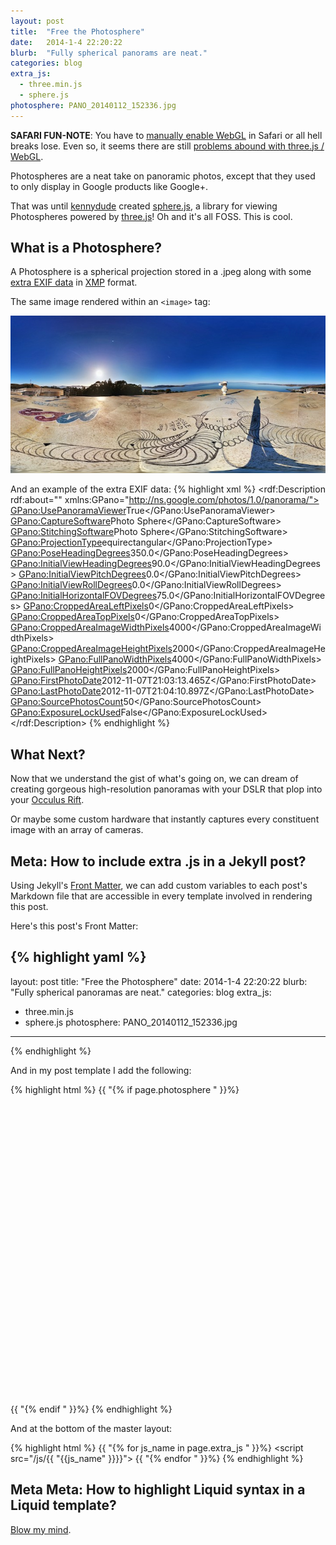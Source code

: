 ```yaml
---
layout: post
title:  "Free the Photosphere"
date:   2014-1-4 22:20:22
blurb:  "Fully spherical panorams are neat."
categories: blog
extra_js:
  - three.min.js
  - sphere.js
photosphere: PANO_20140112_152336.jpg
---
```

**SAFARI FUN-NOTE**: You have to [manually enable WebGL](https://discussions.apple.com/thread/3300585?start=0&tstart=0) in Safari or all hell breaks lose. Even so, it seems there are still [problems abound with three.js / WebGL](https://github.com/mrdoob/three.js/issues/3015).

Photospheres are a neat take on panoramic photos, except that they used to only display in Google products like Google+.

That was until [kennydude](https://github.com/kennydude/) created [sphere.js](https://github.com/kennydude/photosphere), a library for viewing Photospheres powered by [three.js](http://threejs.org/)! Oh and it's all FOSS. This is cool.

## What is a Photosphere?
A Photosphere is a spherical projection stored in a .jpeg along with some [extra EXIF data](https://developers.google.com/photo-sphere/metadata/?hl=en) in [XMP](http://en.wikipedia.org/wiki/Extensible_Metadata_Platform) format.

The same image rendered within an `<image>` tag:

![Flat Panorama](/img/PANO_FLAT_20140112_152336.jpg)

And an example of the extra EXIF data:
{% highlight xml %}
<rdf:Description rdf:about="" xmlns:GPano="http://ns.google.com/photos/1.0/panorama/">
    <GPano:UsePanoramaViewer>True</GPano:UsePanoramaViewer>
    <GPano:CaptureSoftware>Photo Sphere</GPano:CaptureSoftware>
    <GPano:StitchingSoftware>Photo Sphere</GPano:StitchingSoftware>
    <GPano:ProjectionType>equirectangular</GPano:ProjectionType>
    <GPano:PoseHeadingDegrees>350.0</GPano:PoseHeadingDegrees>
    <GPano:InitialViewHeadingDegrees>90.0</GPano:InitialViewHeadingDegrees>
    <GPano:InitialViewPitchDegrees>0.0</GPano:InitialViewPitchDegrees>
    <GPano:InitialViewRollDegrees>0.0</GPano:InitialViewRollDegrees>
    <GPano:InitialHorizontalFOVDegrees>75.0</GPano:InitialHorizontalFOVDegrees>
    <GPano:CroppedAreaLeftPixels>0</GPano:CroppedAreaLeftPixels>
    <GPano:CroppedAreaTopPixels>0</GPano:CroppedAreaTopPixels>
    <GPano:CroppedAreaImageWidthPixels>4000</GPano:CroppedAreaImageWidthPixels>
    <GPano:CroppedAreaImageHeightPixels>2000</GPano:CroppedAreaImageHeightPixels>
    <GPano:FullPanoWidthPixels>4000</GPano:FullPanoWidthPixels>
    <GPano:FullPanoHeightPixels>2000</GPano:FullPanoHeightPixels>
    <GPano:FirstPhotoDate>2012-11-07T21:03:13.465Z</GPano:FirstPhotoDate>
    <GPano:LastPhotoDate>2012-11-07T21:04:10.897Z</GPano:LastPhotoDate>
    <GPano:SourcePhotosCount>50</GPano:SourcePhotosCount>
    <GPano:ExposureLockUsed>False</GPano:ExposureLockUsed>
</rdf:Description>
{% endhighlight %}

## What Next?

Now that we understand the gist of what's going on, we can dream of creating gorgeous high-resolution panoramas with your DSLR that plop into your [Occulus Rift](https://bitbucket.org/wolfpld/panorift/overview).

Or maybe some custom hardware that instantly captures every constituent image with an array of cameras.

## Meta: How to include extra .js in a Jekyll post?

Using Jekyll's [Front Matter](http://jekyllrb.com/docs/frontmatter/), we can add custom variables to each post's Markdown file that are accessible in every template involved in rendering this post.

Here's this post's Front Matter:

{% highlight yaml %}
---
layout: post
title:  "Free the Photosphere"
date:   2014-1-4 22:20:22
blurb:  "Fully spherical panoramas are neat."
categories: blog
extra_js:
  - three.min.js
  - sphere.js
photosphere: PANO_20140112_152336.jpg
---
{% endhighlight %}

And in my post template I add the following:

{% highlight html %}
{{ "{% if page.photosphere " }}%}
	<div id="photosphere" style="height:480px"></div>
	<script>
	window.onload = function() {
		new Photosphere("/img/{{ "{{page.photosphere" }}}}").loadPhotosphere(document.getElementById("photosphere"));
	};
	</script>
{{ "{% endif " }}%}
{% endhighlight %}

And at the bottom of the master layout:

{% highlight html %}
{{ "{% for js_name in page.extra_js " }}%}
    <script src="/js/{{ "{{js_name" }}}}"></script>
{{ "{% endfor " }}%}
{% endhighlight %}
## Meta Meta: How to highlight Liquid syntax in a Liquid template?

[Blow my mind](https://raw2.github.com/scottkf/tesoriere.com/master/_posts/2010-08-25-liquid-code-in-a-liquid-template-with-jekyll.markdown).



